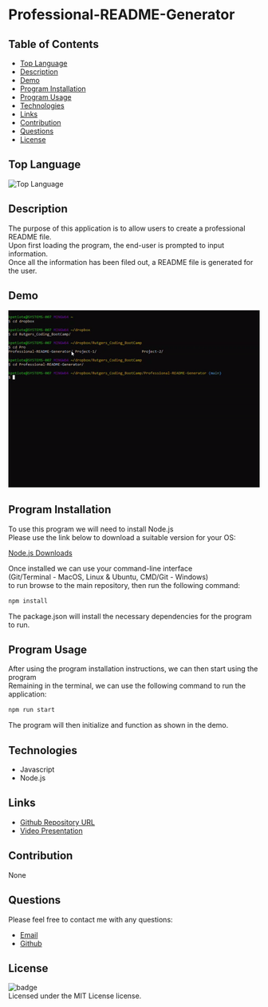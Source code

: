 # Professional-README-Generator
## Table of Contents
* [Top Language](#top-language)
* [Description](#description)
* [Demo](#demo)
* [Program Installation](#program-installation)
* [Program Usage](#program-usage)
* [Technologies](#technologies)
* [Links](#links)
* [Contribution](#contribution)
* [Questions](#questions)
* [License](#license)

## Top Language
![Top Language](https://img.shields.io/github/languages/top/Kpetiote/Professional-README-Generator)

## Description
The purpose of this application is to allow users to create a professional README file.\
Upon first loading the program, the end-user is prompted to input information.\
Once all the information has been filed out, a README file is generated for the user.

## Demo
![Alt text](./assets/images/Professional-README-Generator.gif "Professional-README-Generator")

## Program Installation
To use this program we will need to install Node.js\
Please use the link below to download a suitable version for your OS:

[Node.js Downloads](https://nodejs.org/en/download/)

Once installed we can use your command-line interface\
(Git/Terminal - MacOS, Linux & Ubuntu, CMD/Git - Windows)\
to run browse to the main repository, then run the following command:

```bash
npm install
```

The package.json will install the necessary dependencies for the program to run.

## Program Usage
After using the program installation instructions, we can then start using the program\
Remaining in the terminal, we can use the following command to run the application:

```bash
npm run start
```

The program will then initialize and function as shown in the demo.

## Technologies
- Javascript
- Node.js

## Links
- [Github Repository URL](https://github.com/Kpetiote/Professional-README-Generator)
- [Video Presentation](https://drive.google.com/file/d/1q8bDL_TvSdVTwsiBqzrNNPXaANLVSjVW/view?usp=sharing)

## Contribution
None

## Questions
Please feel free to contact me with any questions:
- [Email](mailto:kenneth.petiote@gmail.com)
- [Github](https://github.com/Kpetiote)

## License
![badge](https://img.shields.io/badge/license-MIT-yellow)
<br />
Licensed under the MIT License license. 